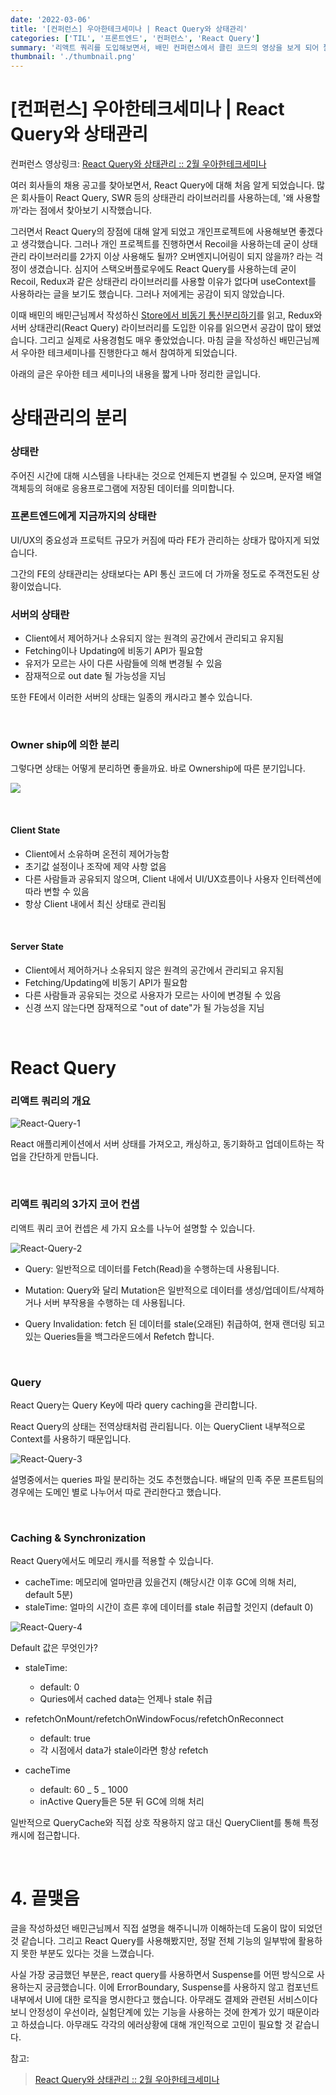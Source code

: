 ```yaml
---
date: '2022-03-06'
title: '[컨퍼런스] 우아한테크세미나 | React Query와 상태관리'
categories: ['TIL', '프론트엔드', '컨퍼런스', 'React Query']
summary: '리액트 쿼리를 도입해보면서, 배민 컨퍼런스에서 클린 코드의 영상을 보게 되어 짧게 정리해보았습니다.'
thumbnail: './thumbnail.png'
---
```


# [컨퍼런스] 우아한테크세미나 | React Query와 상태관리

컨퍼런스 영상링크: [React Query와 상태관리 :: 2월 우아한테크세미나](https://www.youtube.com/watch?v=MArE6Hy371c)

여러 회사들의 채용 공고를 찾아보면서, React Query에 대해 처음 알게 되었습니다. 많은 회사들이 React Query, SWR 등의 상태관리 라이브러리를 사용하는데, '왜 사용할까'라는 점에서 찾아보기 시작했습니다.

그러면서 React Query의 장점에 대해 알게 되었고 개인프로젝트에 사용해보면 좋겠다고 생각했습니다. 그러나 개인 프로젝트를 진행하면서 Recoil을 사용하는데 굳이 상태관리 라이브러리를 2가지 이상 사용해도 될까? 오버엔지니어링이 되지 않을까? 라는 걱정이 생겼습니다. 심지어 스택오버플로우에도 React Query를 사용하는데 굳이 Recoil, Redux과 같은 상태관리 라이브러리를 사용할 이유가 없다며 useContext를 사용하라는 글을 보기도 했습니다. 그러나 저에게는 공감이 되지 않았습니다.

이때 배민의 배민근님께서 작성하신 [Store에서 비동기 통신분리하기](https://techblog.woowahan.com/6339/)를 읽고, Redux와 서버 상태관리(React Query) 라이브러리를 도입한 이유를 읽으면서 공감이 많이 됐었습니다. 그리고 실제로 사용경험도 매우 좋았었습니다. 마침 글을 작성하신 배민근님께서 우아한 테크세미나를 진행한다고 해서 참여하게 되었습니다.

아래의 글은 우아한 테크 세미나의 내용을 짧게 나마 정리한 글입니다.

# 상태관리의 분리

### 상태란

주어진 시간에 대해 시스템을 나타내는 것으로 언제든지 변결될 수 있으며, 문자열 배열 객체등의 혀애로 응용프로그램에 저장된 데이터를 의미합니다.

### 프론트엔드에게 지금까지의 상태란

UI/UX의 중요성과 프로턱트 규모가 커짐에 따라 FE가 관리하는 상태가 많아지게 되었습니다.

그간의 FE의 상태관리는 상태보다는 API 통신 코드에 더 가까울 정도로 주객전도된 상황이었습니다.

### 서버의 상태란

- Client에서 제어하거나 소유되지 않는 원격의 공간에서 관리되고 유지됨
- Fetching이나 Updating에 비동기 API가 필요함
- 유저가 모르는 사이 다른 사람들에 의해 변경될 수 있음
- 잠재적으로 out date 될 가능성을 지님

또한 FE에서 이러한 서버의 상태는 일종의 캐시라고 볼수 있습니다.

<br/>

### Owner ship에 의한 분리

그렇다면 상태는 어떻게 분리하면 좋을까요. 바로 Ownership에 따른 분기입니다.

![](https://i.imgur.com/uI6bLG6.png)

<br/>

#### Client State

- Client에서 소유하며 온전히 제어가능함
- 초기값 설정이나 조작에 제약 사항 없음
- 다른 사람들과 공유되지 않으며, Client 내에서 UI/UX흐름이나 사용자 인터렉션에 따라 변할 수 있음
- 항상 Client 내에서 최신 상태로 관리됨

<br/>

#### Server State

- Client에서 제어하거나 소유되지 않은 원격의 공간에서 관리되고 유지됨
- Fetching/Updating에 비동기 API가 필요함
- 다른 사람들과 공유되는 것으로 사용자가 모르는 사이에 변경될 수 있음
- 신경 쓰지 않는다면 잠재적으로 "out of date"가 될 가능성을 지님

<br/>

# React Query

### 리액트 쿼리의 개요

![React-Query-1](https://i.imgur.com/ttnIkfs.png)

React 애플리케이션에서 서버 상태를 가져오고, 캐싱하고, 동기화하고 업데이트하는 작업을 간단하게 만듭니다.

<br/>

### 리액트 쿼리의 3가지 코어 컨샙

리액트 쿼리 코어 컨셉은 세 가지 요소를 나누어 설명할 수 있습니다.

![React-Query-2](https://i.imgur.com/hv7Z8gV.png)

- Query: 일반적으로 데이터를 Fetch(Read)을 수행하는데 사용됩니다.

- Mutation: Query와 달리 Mutation은 일반적으로 데이터를 생성/업데이트/삭제하거나 서버 부작용을 수행하는 데 사용됩니다.

- Query Invalidation: fetch 된 데이터를 stale(오래된) 취급하여, 현재 랜더링 되고 있는 Queries들을 백그라운드에서 Refetch 합니다.

<br/>

### Query

React Query는 Query Key에 따라 query caching을 관리합니다.

React Query의 상태는 전역상태처럼 관리됩니다. 이는 QueryClient 내부적으로 Context를 사용하기 때문입니다.

![React-Query-3](https://i.imgur.com/2QI9aTR.jpg)

설명중에서는 queries 파일 분리하는 것도 추천했습니다. 배달의 민족 주문 프론트팀의 경우에는 도메인 별로 나누어서 따로 관리한다고 했습니다.

<br/>

### Caching & Synchronization

React Query에서도 메모리 캐시를 적용할 수 있습니다.

- cacheTime: 메모리에 얼마만큼 있을건지 (해당시간 이후 GC에 의해 처리, default 5분)
- staleTime: 얼마의 시간이 흐른 후에 데이터를 stale 취급할 것인지 (default 0)

![React-Query-4](https://i.imgur.com/wFq2itM.jpg)

Default 값은 무엇인가?

- staleTime:

  - default: 0
  - Quries에서 cached data는 언제나 stale 취급

- refetchOnMount/refetchOnWindowFocus/refetchOnReconnect

  - default: true
  - 각 시점에서 data가 stale이라면 항상 refetch

- cacheTime
  - default: 60 _ 5 _ 1000
  - inActive Query들은 5분 뒤 GC에 의해 처리

일반적으로 QueryCache와 직접 상호 작용하지 않고 대신 QueryClient를 통해 특정 캐시에 접근합니다.

<br/>

# 4. 끝맺음

글을 작성하셨던 배민근님께서 직접 설명을 해주니니까 이해하는데 도움이 많이 되었던 것 같습니다. 그리고 React Query를 사용해봤지만, 정말 전체 기능의 일부밖에 활용하지 못한 부분도 있다는 것을 느꼈습니다.

사실 가장 궁금했던 부분은, react query를 사용하면서 Suspense를 어떤 방식으로 사용하는지 궁금했습니다. 이에 ErrorBoundary, Suspense를 사용하지 않고 컴포넌트 내부에서 UI에 대한 로직을 명시한다고 했습니다. 아무래도 결제와 관련된 서비스이다보니 안정성이 우선이라, 실험단계에 있는 기능을 사용하는 것에 한계가 있기 때문이라고 하셨습니다. 아무래도 각각의 에러상황에 대해 개인적으로 고민이 필요할 것 같습니다.

참고:

> [React Query와 상태관리 :: 2월 우아한테크세미나](https://www.youtube.com/watch?v=MArE6Hy371c)
